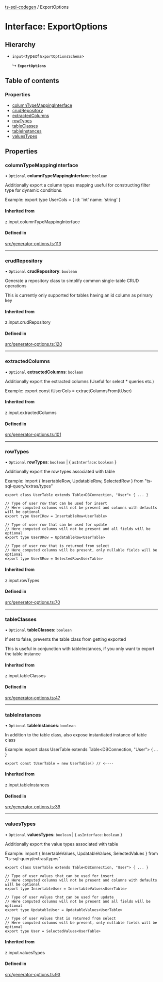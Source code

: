 [ts-sql-codegen](../README.md) / ExportOptions

# Interface: ExportOptions

## Hierarchy

- `input`\<typeof `ExportOptionsSchema`\>

  ↳ **`ExportOptions`**

## Table of contents

### Properties

- [columnTypeMappingInterface](ExportOptions.md#columntypemappinginterface)
- [crudRepository](ExportOptions.md#crudrepository)
- [extractedColumns](ExportOptions.md#extractedcolumns)
- [rowTypes](ExportOptions.md#rowtypes)
- [tableClasses](ExportOptions.md#tableclasses)
- [tableInstances](ExportOptions.md#tableinstances)
- [valuesTypes](ExportOptions.md#valuestypes)

## Properties

### columnTypeMappingInterface

• `Optional` **columnTypeMappingInterface**: `boolean`

Additionally export a column types mapping useful for constructing filter type
for dynamic conditions.

Example:
    export type UserCols = {
        id: 'int'
        name: 'string'
    }

#### Inherited from

z.input.columnTypeMappingInterface

#### Defined in

[src/generator-options.ts:113](https://github.com/lorefnon/ts-sql-codegen/blob/7fbf2a8eefc564235a09365113d5ea88b70cfc39/src/generator-options.ts#L113)

___

### crudRepository

• `Optional` **crudRepository**: `boolean`

Generate a repository class to simplify common single-table CRUD operations

This is currently only supported for tables having an id column as primary key

#### Inherited from

z.input.crudRepository

#### Defined in

[src/generator-options.ts:120](https://github.com/lorefnon/ts-sql-codegen/blob/7fbf2a8eefc564235a09365113d5ea88b70cfc39/src/generator-options.ts#L120)

___

### extractedColumns

• `Optional` **extractedColumns**: `boolean`

Additionally export the extracted columns (Useful for select * queries etc.)

Example:
    export const tUserCols = extractColumnsFrom(tUser)

#### Inherited from

z.input.extractedColumns

#### Defined in

[src/generator-options.ts:101](https://github.com/lorefnon/ts-sql-codegen/blob/7fbf2a8eefc564235a09365113d5ea88b70cfc39/src/generator-options.ts#L101)

___

### rowTypes

• `Optional` **rowTypes**: `boolean` \| \{ `asInterface`: `boolean`  }

Additionally export the row types associated with table

Example:
    import { InsertableRow, UpdatableRow, SelectedRow } from "ts-sql-query/extras/types"

    export class UserTable extends Table<DBConnection, "User"> { ... }

    // Type of user row that can be used for insert
    // Here computed columns will not be present and columns with defaults will be optional
    export type UserIRow = InsertableRow<UserTable>

    // Type of user row that can be used for update
    // Here computed columns will not be present and all fields will be optional
    export type UserURow = UpdatableRow<UserTable>

    // Type of user row that is returned from select
    // Here computed columns will be present, only nullable fields will be optional
    export type UserSRow = SelectedRow<UserTable>

#### Inherited from

z.input.rowTypes

#### Defined in

[src/generator-options.ts:70](https://github.com/lorefnon/ts-sql-codegen/blob/7fbf2a8eefc564235a09365113d5ea88b70cfc39/src/generator-options.ts#L70)

___

### tableClasses

• `Optional` **tableClasses**: `boolean`

If set to false, prevents the table class from getting exported

This is useful in conjunction with tableInstances, if you only want to
export the table instance

#### Inherited from

z.input.tableClasses

#### Defined in

[src/generator-options.ts:47](https://github.com/lorefnon/ts-sql-codegen/blob/7fbf2a8eefc564235a09365113d5ea88b70cfc39/src/generator-options.ts#L47)

___

### tableInstances

• `Optional` **tableInstances**: `boolean`

In addition to the table class, also expose instantiated instance of table class

Example:
    export class UserTable extends Table<DBConnection, "User"> { ... }

    export const tUserTable = new UserTable() // <----

#### Inherited from

z.input.tableInstances

#### Defined in

[src/generator-options.ts:39](https://github.com/lorefnon/ts-sql-codegen/blob/7fbf2a8eefc564235a09365113d5ea88b70cfc39/src/generator-options.ts#L39)

___

### valuesTypes

• `Optional` **valuesTypes**: `boolean` \| \{ `asInterface`: `boolean`  }

Additionally export the value types associated with table

Example:
    import { InsertableValues, UpdatableValues, SelectedValues } from "ts-sql-query/extras/types"

    export class UserTable extends Table<DBConnection, "User"> { ... }

    // Type of user values that can be used for insert
    // Here computed columns will not be present and columns with defaults will be optional
    export type InsertableUser = InsertableValues<UserTable>

    // Type of user values that can be used for update
    // Here computed columns will not be present and all fields will be optional
    export type UpdatableUser = UpdatableValues<UserTable>

    // Type of user values that is returned from select
    // Here computed columns will be present, only nullable fields will be optional
    export type User = SelectedValues<UserTable>

#### Inherited from

z.input.valuesTypes

#### Defined in

[src/generator-options.ts:93](https://github.com/lorefnon/ts-sql-codegen/blob/7fbf2a8eefc564235a09365113d5ea88b70cfc39/src/generator-options.ts#L93)
